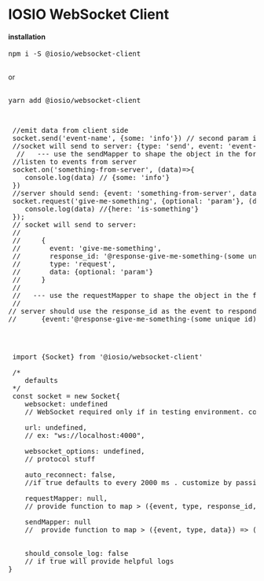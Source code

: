 <h1>IOSIO WebSocket Client</h1>

<h4>installation</h4> 
<pre>
npm i -S @iosio/websocket-client
</pre>

<br/>
or
<br/>
<br/>
<pre>
yarn add @iosio/websocket-client
</pre>

<br/>
<pre>
 //emit data from client side
 socket.send('event-name', {some: 'info'}) // second param is optional
 //socket will send to server: {type: 'send', event: 'event-name', data: {some: 'info'}}
  //   --- use the sendMapper to shape the object in the format that you want 
 //listen to events from server
 socket.on('something-from-server', (data)=>{
    console.log(data) // {some: 'info'}
 })
 //server should send: {event: 'something-from-server', data: {some: 'info'}}
 socket.request('give-me-something', {optional: 'param'}, (data)=>{
    console.log(data) //{here: 'is-something'}
 });
 // socket will send to server:
 //
 //     {
 //       event: 'give-me-something',
 //       response_id: '@response-give-me-something-(some unique id)',
 //       type: 'request',
 //       data: {optional: 'param'}
 //     }
 //
 //   --- use the requestMapper to shape the object in the format that you want
 //
// server should use the response_id as the event to respond with: 
//      {event:'@response-give-me-something-(some unique id)', data: {here: 'is-something'}}
</pre>
<br/>

<pre>
 
 import {Socket} from '@iosio/websocket-client'
 
 /*
    defaults
 */
 const socket = new Socket{
    websocket: undefined 
    // WebSocket required only if in testing environment. consider using mock-socket
    
    url: undefined,
    // ex: "ws://localhost:4000",
    
    websocket_options: undefined,
    // protocol stuff
    
    auto_reconnect: false,
    //if true defaults to every 2000 ms . customize by passing > {every: (number in milliseconds)}
   
    requestMapper: null, 
    // provide function to map > ({event, type, response_id, data}) => ({...}), 
   
    sendMapper: null 
    //  provide function to map > ({event, type, data}) => ({...}),
    
    
    should_console_log: false
    // if true will provide helpful logs
}
</pre> 